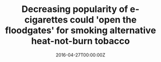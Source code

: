---
date: '2016-04-27T00:00:00Z'
external_link: https://web.archive.org/web/20210616160121/https://www.cardiovascularbusiness.com/topics/vascular-endovascular/decreasing-popularity-e-cigarettes-could-open-floodgates-smoking
image:
  focal_point: Smart
original_link: https://www.cardiovascularbusiness.com/topics/vascular-endovascular/decreasing-popularity-e-cigarettes-could-open-floodgates-smoking
summary: The smoking alternative has exploded in Japan, where average monthly searches
  for heat-not-burn tobacco products rose 1,426 percent between 2015 and 2016, but
  clinicians are largely unaware of its cardiovascular risks. "We do not know the
  health implications of heat-not-burn tobacco," Caputi said in an email. Caputi and
  colleagues compared search queries for heat-not-burn products in Japan to Google
  searches for e-cigarettes in the U.S., since e-cigarettes arent legal in Japan.
  Heat-not-burn searches occurred more frequently in Japan than e-cigarette searches
  did in the U.S., the authors reported, with the first queries for heat-not-burn
  cigarettes eclipsing e-cigarettes in April 2016. While its too early to tell if
  heat-not-burn products will overtake e-cigarettes as the new method of smoking,
  the available evidence suggests heat-not-burn products are poised for explosive
  growth as they are introduced into new markets."
title: Decreasing popularity of e-cigarettes could 'open the floodgates' for smoking
  alternative heat-not-burn tobacco
---